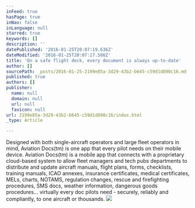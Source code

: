 ```yaml
---
inFeed: true
hasPage: true
inNav: false
inLanguage: null
starred: true
keywords: []
description: ''
datePublished: '2016-01-25T20:07:19.636Z'
dateModified: '2016-01-25T20:07:17.586Z'
title: 'On a safe flight deck, every document is always up-to-date'
author: []
sourcePath: _posts/2016-01-25-2199e85a-3d29-43b2-b645-c59d1d890c16.md
published: true
authors: []
publisher:
  name: null
  domain: null
  url: null
  favicon: null
url: 2199e85a-3d29-43b2-b645-c59d1d890c16/index.html
_type: Article

---
```

Designed with both single-aircraft operators and large fleet operators in mind, Aviation Docs(tm) is one app that every pilot needs on their mobile device.
Aviation Docs(tm) is a mobile app that connects with a proprietary cloud-based system to allow fleet managers and tech pubs departments to distribute and update aircraft manuals, flight plans, forms, checklists, training manuals, ICAO annexes, insurance certificates, medical certificates, MELs, charts, NOTAMS, regulation changes, rescue and firefighting procedures, SMS docs, weather information, dangerous goods procedures... virtually every doc pilots need - securely, reliably and compliantly, to one aircraft or thousands.
![](https://s3-us-west-2.amazonaws.com/the-grid-img/p/d00ff765bf23c82459d05646e41f0c3c393824df.jpg)